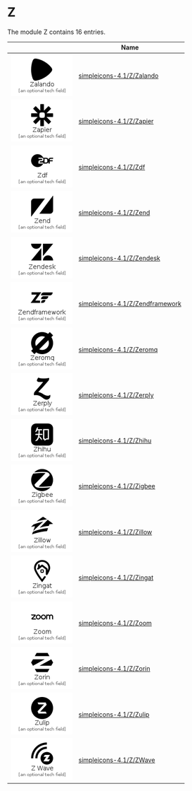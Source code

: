 # Z

The module Z contains 16 entries.



| |Name|
|:---:|---|
|![Zalando](../simpleicons-4.1/Z/Zalando.element.png)|[simpleicons-4.1/Z/Zalando](../simpleicons-4.1/Z/Zalando.md)
|![Zapier](../simpleicons-4.1/Z/Zapier.element.png)|[simpleicons-4.1/Z/Zapier](../simpleicons-4.1/Z/Zapier.md)
|![Zdf](../simpleicons-4.1/Z/Zdf.element.png)|[simpleicons-4.1/Z/Zdf](../simpleicons-4.1/Z/Zdf.md)
|![Zend](../simpleicons-4.1/Z/Zend.element.png)|[simpleicons-4.1/Z/Zend](../simpleicons-4.1/Z/Zend.md)
|![Zendesk](../simpleicons-4.1/Z/Zendesk.element.png)|[simpleicons-4.1/Z/Zendesk](../simpleicons-4.1/Z/Zendesk.md)
|![Zendframework](../simpleicons-4.1/Z/Zendframework.element.png)|[simpleicons-4.1/Z/Zendframework](../simpleicons-4.1/Z/Zendframework.md)
|![Zeromq](../simpleicons-4.1/Z/Zeromq.element.png)|[simpleicons-4.1/Z/Zeromq](../simpleicons-4.1/Z/Zeromq.md)
|![Zerply](../simpleicons-4.1/Z/Zerply.element.png)|[simpleicons-4.1/Z/Zerply](../simpleicons-4.1/Z/Zerply.md)
|![Zhihu](../simpleicons-4.1/Z/Zhihu.element.png)|[simpleicons-4.1/Z/Zhihu](../simpleicons-4.1/Z/Zhihu.md)
|![Zigbee](../simpleicons-4.1/Z/Zigbee.element.png)|[simpleicons-4.1/Z/Zigbee](../simpleicons-4.1/Z/Zigbee.md)
|![Zillow](../simpleicons-4.1/Z/Zillow.element.png)|[simpleicons-4.1/Z/Zillow](../simpleicons-4.1/Z/Zillow.md)
|![Zingat](../simpleicons-4.1/Z/Zingat.element.png)|[simpleicons-4.1/Z/Zingat](../simpleicons-4.1/Z/Zingat.md)
|![Zoom](../simpleicons-4.1/Z/Zoom.element.png)|[simpleicons-4.1/Z/Zoom](../simpleicons-4.1/Z/Zoom.md)
|![Zorin](../simpleicons-4.1/Z/Zorin.element.png)|[simpleicons-4.1/Z/Zorin](../simpleicons-4.1/Z/Zorin.md)
|![Zulip](../simpleicons-4.1/Z/Zulip.element.png)|[simpleicons-4.1/Z/Zulip](../simpleicons-4.1/Z/Zulip.md)
|![ZWave](../simpleicons-4.1/Z/ZWave.element.png)|[simpleicons-4.1/Z/ZWave](../simpleicons-4.1/Z/ZWave.md)

